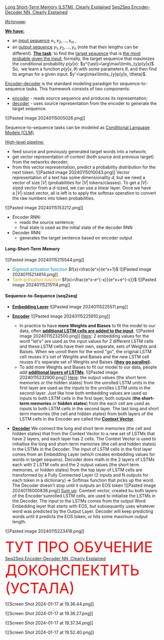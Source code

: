 [Long Short-Term Memory (LSTM), Clearly Explained](https://www.youtube.com/watch?v=YCzL96nL7j0&list=PLblh5JKOoLUIxGDQs4LFFD--41Vzf-ME1&index=16&t=921s)
[Seq2Seq Encoder-Decoder NN, Clearly Explained](https://www.youtube.com/watch?v=L8HKweZIOmg&t=760s)

[Источник](https://lena-voita.github.io/nlp_course/seq2seq_and_attention.html):

<u><b>We have:</b></u>
- an <u>input sequence</u> $x_1, x_2, \dots, x_m$ ,
- an <u>output sequence</u> $y_1, y_2, \dots, y_n$ (note that their lengths can be different).
<u><b>The task</u></b>: to find the <u>target sequence</u> that is <u>the most probable given the input</u>; formally, the target sequence that maximizes the conditional probability $p(y|x)$: $y^{\ast}=\arg\max\limits_{y}p(y|x)$.
So,  we learn a function $p(y|x, \theta)$ with some parameters $\theta$, and then find its argmax for a given input: $y'=\arg\max\limits_{y}p(y|x, \theta)$.

<u>Encoder-decoder</u> is the standard modeling paradigm for sequence-to-sequence tasks. This framework consists of two components:
- <u>encoder</u> - reads source sequence and produces its representation;
- <u>decoder</u> - uses source representation from the encoder to generate the target sequence.

![[Pasted image 20240115005026.png]]

Sequence-to-sequence tasks can be modeled as <u>Conditional Language Models (CLM)</u>.

<u>High-level pipeline:</u>
- feed source and previously generated target words into a network;
- get vector representation of context (both source and previous target) from the networks decoder;
- from this vector representation, predict a probability distribution for the next token.
![[Pasted image 20240115010043.png]]
Vector representation of a text has some dimensionality $d$, but we need a vector of size $|V|$ (probabilities for $|V|$ tokens/classes). To get a $|V|$-sized vector from a $d$-sized, we can use a linear layer. Once we have a $|V|$-sized vector, all is left is to apply the softmax operation to convert the raw numbers into token probabilities.

![[Pasted image 20240115153212.png]]
- Encoder RNN: 
	- reads the source sentence;
	- final state is used as the initial state of the decoder RNN
- Decoder RNN:
	- generates the target sentence based on encoder output

#### Long-Short-Term Memory
![[Pasted image 20240115215544.png]]
- <font color="#008ECC">Sigmoid activation function</font> $f(x)=\frac{e^x}{e^x+1}$
	 ![[Pasted image 20240115214814.png]]
- <font color="#EB9605">Tanh activation function</font> $f(x)=\frac{e^x-e^{-x}}{e^x+e^{-x}}$
	![[Pasted image 20240115215114.png]]

#### Sequence-to-Sequence (seq2seq)
- <u><b>Embedding Layer</u></b>
	![[Pasted image 20240115225511.png]]

- <u><b>Encoder</u></b>
	![[Pasted image 20240115225910.png]]
	- In practice to have **more Weights and Biases** to fit the model to our data, often <u><b>additional LSTM cells are added to the input</u></b>.
		![[Pasted image 20240115232500.png]]
		<u>Here</u>: 2 embedding values for the word "let's" are used as the input values for 2 different LSTM cells and these  LSTM cells have their own, seperate, sets of Weights and Baises. When we unroll them for the word "go", the original LSTM cell reuses it's set of Weights and Baises and the new LSTM cell reuses it's separate set of Weights and Baises (<u><b>they go parallrel</u></b>).
	- To add more Weights and Biases to fit our model to our data, people add <u><b>additional layers of LSTMs</u></b>.
		![[Pasted image 20240115232900.png]]
		<u>Here</u>: the output values (the short term memories or the hidden states) from the unrolled LSTM units in the first layer are used as the inputs to the unrolles LSTM units in the second layer. 
		Just like how both embedding values are used as inputs to both LSTM cells in the first layer, both outputs (**the short-term memories** or **hidden states**) from the each cell are used as inputs to both LSTM cells in the second layer.
	The last long and short term memories (the cell and hidden states) from both layers of the LSTM cells in the Encoder are called the <u><b>Context Vector</u></b>.

- <u><b>Decoder</u></b>
	We connect the long and short term memories (the cell and hidden states) that from the Context Vector to a new set of LSTMs that have 2 layers, and each layer has 2 cells. The Context Vector is used to initiallixe the long and short-term memories (the cell and hidden states) in the LSTMs in the Decoder. The input of LSTM cells in the first layer comes from an Embedding Layer (which creates embedding values for words in target sequens).
	Decoder does math in the 2 layers of LSTMs each with 2 LSTM cells and the 2 output values (the short term memories, or hidden states) from the top layer of LSTM cells are transformed by a Fully Connected Layer (2 inputs and N outputs for each token in a dictionary) $\Longrightarrow$ Softmax function that picks up the word.
	The Decoder doesn't stop until it outputs an EOS token 
	![[Pasted image 20240116000838.png]]
	<u>Sum up</u>: Comtext vector, created bu both layers of the Encoder'sunrolled LSTM cells, are used to initialixe the LSTMs in the Decoder. The input to the LSTMs comes from the output Word Embedding leyer that starts with EOS, but subsequantly uses whatever word was predicted by the Output Layer. Decoder will  keep predicting words until it predicts the EOS token, or hits some maximum output length.

![[Pasted image 20240115223418.png]]

<font size=20 color='red'>ТУТ ПРО ОБУЧЕНИЕ </font>
[Seq2Seq Encoder-Decoder NN, Clearly Explained](https://youtu.be/L8HKweZIOmg?si=GS_B4PlMjEbX6cEg&t=804)
<font size=20 color='red'>ДОКОНСПЕКТИТЬ (УСТАЛА)</font>

![[Screen Shot 2024-01-17 at 19.36.44.png]]

![[Screen Shot 2024-01-17 at 19.36.27.png]]

![[Screen Shot 2024-01-17 at 19.37.34.png]]

![[Screen Shot 2024-01-17 at 19.52.40.png]]
